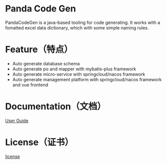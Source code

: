 # Panda Code Gen
PandaCodeGen is a java-based tooling for code generating. It works with a fomatted excel data dictionary, which with some simple naming rules.
# Feature（特点）
- Auto generate database schema
- Auto generate po and mapper with mybatis-plus framework
- Auto generate micro-service with springcloud/nacos framework
- Auto generate management platform with springcloud/nacos framework and vue frontend

# Documentation（文档）
[User Guide](doc/QuickStart.md)

# License（证书）
[license](LICENSE)